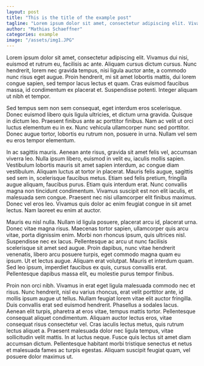 ```yaml
---
layout: post
title: "This is the title of the example post"
tagline: "Lorem ipsum dolor sit amet, consectetur adipiscing elit. Vivamus dui nisi, euismod et rutrum eu, facilisis ac ante."
author: "Mathias Schaeffner"
categories: example
image: "/assets/img1.JPG"
---
```


Lorem ipsum dolor sit amet, consectetur adipiscing elit. Vivamus dui nisi, euismod et rutrum eu, facilisis ac ante. Aliquam cursus dictum cursus. Nunc hendrerit, lorem nec gravida tempus, nisi ligula auctor ante, a commodo nunc risus eget augue. Proin hendrerit, mi sit amet lobortis mattis, dui lorem congue sapien, sed tempor lacus lectus et quam. Cras euismod faucibus massa, id condimentum ex placerat et. Suspendisse potenti. Integer aliquam ut nibh et tempor.

Sed tempus sem non sem consequat, eget interdum eros scelerisque. Donec euismod libero quis ligula ultricies, et dictum urna gravida. Quisque in dictum leo. Praesent finibus ante ac porttitor finibus. Nam ac velit ut orci luctus elementum eu in ex. Nunc vehicula ullamcorper nunc sed porttitor. Donec augue tortor, lobortis eu rutrum non, posuere in urna. Nullam vel sem eu eros tempor elementum.

In ac sagittis mauris. Aenean ante risus, gravida sit amet felis vel, accumsan viverra leo. Nulla ipsum libero, euismod in velit eu, iaculis mollis sapien. Vestibulum lobortis mauris sit amet sapien interdum, ac congue diam vestibulum. Aliquam luctus at tortor in placerat. Mauris felis augue, sagittis sed sem in, scelerisque faucibus metus. Etiam sed felis pretium, fringilla augue aliquam, faucibus purus. Etiam quis interdum erat. Nunc convallis magna non tincidunt condimentum. Vivamus suscipit est non elit iaculis, et malesuada sem congue. Praesent nec nisi ullamcorper elit finibus maximus. Donec vel eros leo. Vivamus quis dolor ac enim feugiat congue in sit amet lectus. Nam laoreet eu enim at auctor.

Mauris eu nisl nulla. Nullam id ligula posuere, placerat arcu id, placerat urna. Donec vitae magna risus. Maecenas tortor sapien, ullamcorper quis arcu vitae, porta dignissim enim. Morbi non rhoncus ipsum, quis ultrices nisl. Suspendisse nec ex lacus. Pellentesque ac arcu ut nunc facilisis scelerisque sit amet sed augue. Proin dapibus, nunc vitae hendrerit venenatis, libero arcu posuere turpis, eget commodo magna quam eu ipsum. Ut et lectus augue. Aliquam erat volutpat. Mauris et interdum quam. Sed leo ipsum, imperdiet faucibus ex quis, cursus convallis erat. Pellentesque dapibus massa elit, eu molestie purus tempor finibus.

Proin non orci nibh. Vivamus in erat eget ligula malesuada commodo nec et risus. Nunc hendrerit, nisl eu varius rhoncus, erat velit porttitor ante, id mollis ipsum augue ut tellus. Nullam feugiat lorem vitae elit auctor fringilla. Duis convallis erat sed euismod hendrerit. Phasellus a sodales lacus. Aenean elit turpis, pharetra at eros vitae, tempus mattis tortor. Pellentesque consequat aliquet condimentum. Aliquam auctor lectus eros, vitae consequat risus consectetur vel. Cras iaculis lectus metus, quis rutrum lectus aliquet a. Praesent malesuada dolor nec ligula tempus, vitae sollicitudin velit mattis. In at luctus neque. Fusce quis lectus sit amet diam accumsan dictum. Pellentesque habitant morbi tristique senectus et netus et malesuada fames ac turpis egestas. Aliquam suscipit feugiat quam, vel posuere dolor maximus ut.
